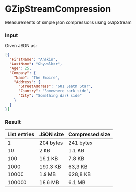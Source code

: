 # GZipStreamCompression
Measurements of simple json compressions using GZipStream

### Input
Given JSON as:
```JSON
[{
  "FirstName": "Anakin",
  "LastName": "Skywalker",
  "Age": 25,
  "Company": {
    "Name": "The Empire",
    "Address": {
      "StreetAddress": "601 Death Star",
      "Country": "Somewhere dark side",
      "City": "Something dark side"
    }
  }
}]
```
### Result
| List entries | JSON size | Compressed size |
| :------------- | :------------- | :------------- |
| 1 | 204 bytes | 241 bytes |
| 10 | 2 KB | 1.1 KB |
| 100 | 19.1 KB | 7.8 KB |
| 1000 | 190.3 KB | 63,3 KB |
| 10000 | 1.9 MB | 628,8 KB |
| 100000 | 18.6 MB | 6.1 MB |

